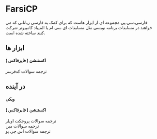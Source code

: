 # FarsiCP
فارسی.سی.پی مجموعه ای از ابزار هاست که برای کمک به فارسی زبانانی که می خواهند در مسابقات برنامه نویسی مثل مسابقات ای سی ام یا المپیاد کامپیوتر شرکت کنند ساخته شده است.

## ابزار ها

#### اکستنشن ( فایرفاکس )
ترجمه سوالات کدفرسز

## در آینده

#### ویکی
#### اکستنشن ( فایرفاکس )
ترجمه سوالات پروجکت اویلر  
ترجمه سوالات مین   
ترجمه سوالات اس جی یو  
